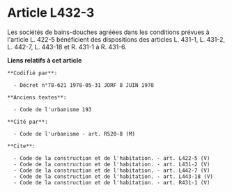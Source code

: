 # Article L432-3

Les sociétés de bains-douches agréées dans les conditions prévues à l'article L. 422-5 bénéficient des dispositions des
articles L. 431-1, L. 431-2, L. 442-7, L. 443-18 et R. 431-1 à R. 431-6.

**Liens relatifs à cet article**

	**Codifié par**:

	  - Décret n°78-621 1978-05-31 JORF 8 JUIN 1978

	**Anciens textes**:

	  - Code de l'urbanisme 193

	**Cité par**:

	  - Code de l'urbanisme - art. R520-8 (M)

	**Cite**:

	  - Code de la construction et de l'habitation. - art. L422-5 (V)
	  - Code de la construction et de l'habitation. - art. L431-2 (V)
	  - Code de la construction et de l'habitation. - art. L442-7 (V)
	  - Code de la construction et de l'habitation. - art. L443-18 (V)
	  - Code de la construction et de l'habitation. - art. R431-1 (V)
